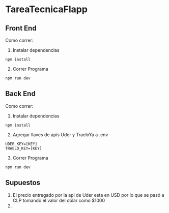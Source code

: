 # TareaTecnicaFlapp

## Front End

Como correr:

1. Instalar dependencias
````
npm install
````

2. Correr Programa
````
npm run dev
````

## Back End

Como correr:

1. Instalar dependencias
````
npm install
````

2. Agregar llaves de apis Uder y TraeloYa a .env
````
UDER_KEY=[KEY]
TRAELO_KEY=[KEY]
````

3. Correr Programa
````
npm run dev
````

## Supuestos

1. El precio entregado por la api de Uder esta en USD por lo que se pasó a CLP tomando el valor del dólar como $1000
2. 

